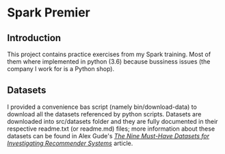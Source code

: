 # Spark Premier # 

## Introduction ##
 
 This project contains practice exercises from my Spark training. Most of them where implemented in python (3.6) because bussiness issues (the company I work for is a Python shop).

## Datasets ##

I provided a convenience bas script (namely bin/download-data) to download all the datasets referenced by python scripts. Datasets are downloaded into src/datasets folder and they are fully documented in their respective readme.txt (or readme.md) files; more information about these datasets can be found in Alex Gude's [*The Nine Must-Have Datasets for Investigating Recommender Systems*](https://gab41.lab41.org/the-nine-must-have-datasets-for-investigating-recommender-systems-ce9421bf981c) article.


